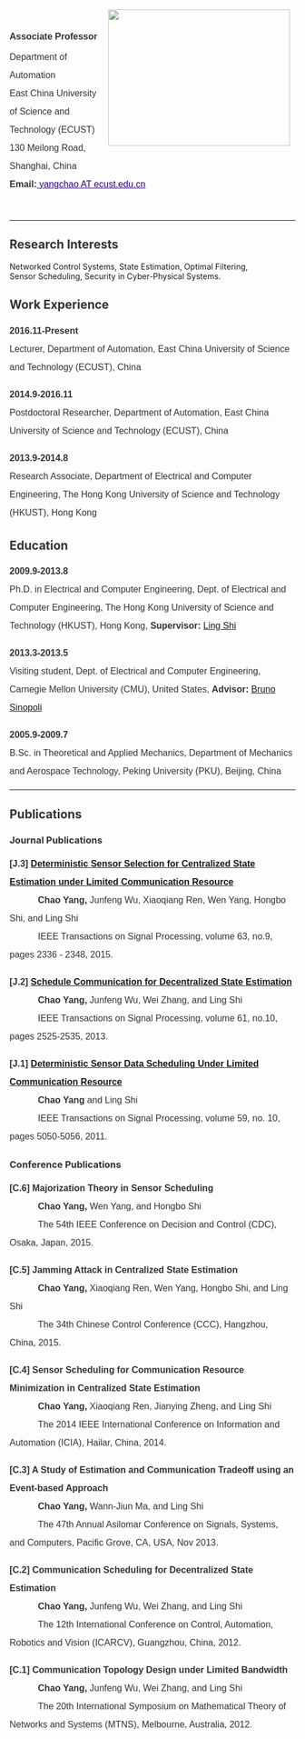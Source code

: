 <!-- <h1 name="header">Chao Yang's Homepage</h1> -->

<div style="display:inline;margin:5px 10px;float:right"><a href="https://sites.google.com/site/cyberneticschaoyang/home/HomeIcon.jpg?attredirects=0" imageanchor="1"><img width="320" height="240" src="https://sites.google.com/site/cyberneticschaoyang/home/HomeIcon.jpg" border="0"></a>
</div>

<br>

<div name="profile">

<p style="color:rgb(51,51,51);line-height:2;font-family:Verdana,Helvetica,Arial,sans-serif;font-size:medium;background-color:transparent">
<span style="line-height:2.5"><strong>Associate Professor</strong></span><br>
<span>Department of Automation </span><br>
<span>East China University of Science and Technology (ECUST) </span><br>
<span>130 Meilong Road, Shanghai, China </span><br>
<span><strong>Email:</strong><a style="color:rgb(42,0,125)" href="mailto:yangchao@ecust.edu.cn">
yangchao AT ecust.edu.cn</a></span>
</p>
</div>

<br>

<div>
<hr>
</div>

<div name="research_interest">

<h2 style="color:rgb(51,51,51)">
Research Interests</h2>

<p style="color:rgb(51,51,51);font-family:verdana,sans-serif;font-size:medium;line-height:2">

<span>Networked Control Systems, State Estimation, Optimal Filtering,</span><br>
<span>Sensor Scheduling, Security in Cyber-Physical Systems.</span>
</p>

</div>

<div name="work_experience">

<h2 style="color:rgb(51,51,51)">Work Experience</h2>

<div name="pd-ecust">
<p style="color:rgb(51,51,51);font-family:verdana,sans-serif;font-size:medium;line-height:2">
<span><strong>2016.11-Present</strong></span><br>
<span>Lecturer, Department of Automation, East China University of Science and Technology (ECUST), China</span>
</p>
</div>

<div name="pd-ecust">
<p style="color:rgb(51,51,51);font-family:verdana,sans-serif;font-size:medium;line-height:2">
<span><strong>2014.9-2016.11</strong></span><br>
<span>Postdoctoral Researcher, Department of Automation, East China University of Science and Technology (ECUST), China</span>
</p>
</div>

<div name="ra-hkust">
<p style="color:rgb(51,51,51);font-family:verdana,sans-serif;font-size:medium;line-height:2">
<span><strong>2013.9-2014.8</strong></span><br>
<span> Research Associate, Department of Electrical and Computer Engineering, The Hong Kong University of Science and Technology (HKUST), Hong Kong</span>
</p>
</div>

</div>

<div name="education">

<h2 style="color:rgb(51,51,51)">Education</h2>

<div name="edu_phd_hkust">
<p style="color:rgb(51,51,51);font-family:verdana,sans-serif;font-size:medium;line-height:2">
<span><strong>2009.9-2013.8</strong></span><br>
<span>Ph.D. in Electrical and Computer Engineering, Dept. of Electrical and Computer Engineering, The Hong Kong University of Science and Technology (HKUST),  Hong Kong,</span>  
<span><strong>Supervisor: </strong><a href="http://www.ece.ust.hk/~eesling/" target="_blank" rel="nofollow">Ling Shi</a></span>
</p>
</div>


<div name="edu_visit_cmu">
<p style="color:rgb(51,51,51);font-family:verdana,sans-serif;font-size:medium;line-height:2">
<span><strong>2013.3-2013.5</strong></span><br>
<span> Visiting student, Dept. of Electrical and Computer Engineering, Carnegie Mellon University (CMU), United States, </span>
<span><strong>Advisor: </strong><a href="http://www.ece.cmu.edu/~brunos/" target="_blank" rel="nofollow">Bruno Sinopoli</a></span>
</p>
</div>

<div name="edu_bsc_pku">
<p style="color:rgb(51,51,51);font-family:verdana,sans-serif;font-size:medium;line-height:2">
<span><strong>2005.9-2009.7</strong></span><br>
<span>B.Sc. in Theoretical and Applied Mechanics, Department of Mechanics and Aerospace Technology, Peking University (PKU), Beijing, China</span>
</p>
</div>

</div>


<div>
<hr>
</div>

<div name="publication">

<h2 style="color:rgb(51,51,51)">Publications</h2>


<h3 style="color:rgb(51,51,51)">Journal Publications</h3>


<div name="j3">
<p style="color:rgb(51,51,51);font-family:verdana,sans-serif;font-size:medium;line-height:2">
<span><strong>  [J.3] </strong></span>
<span>
<a href="http://ieeexplore.ieee.org/xpls/abs_all.jsp?arnumber=7060687&amp;tag=1" target="_blank" rel="nofollow">
<strong>Deterministic Sensor Selection for Centralized State Estimation under Limited Communication Resource</strong></a></span><br>
<span style="padding:0px 0px 0px 50px"><strong>Chao Yang, </strong> Junfeng Wu, Xiaoqiang Ren, Wen Yang, Hongbo Shi, and Ling Shi</span><br>
<span style="padding:0px 0px 0px 50px"> IEEE Transactions on Signal Processing, volume 63, no.9, pages 2336 - 2348, 2015.</span>
</p>
</div>


<div name="j2">
<p style="color:rgb(51,51,51);font-family:verdana,sans-serif;font-size:medium;line-height:2">
<span><strong>  [J.2] </strong></span>
<span>
<a href="http://ieeexplore.ieee.org/xpls/abs_all.jsp?arnumber=6459047&amp;tag=1" target="_blank" rel="nofollow">
<strong>Schedule Communication for Decentralized State Estimation</strong></a></span><br>
<span style="padding:0px 0px 0px 50px">
<strong> Chao Yang,</strong> Junfeng Wu, Wei Zhang, and Ling Shi</span><br>
<span style="margin-left:50px">
IEEE Transactions on Signal Processing, volume 61, no.10, pages 2525-2535, 2013.</span>
</p>
</div>


<div name="j1">
<p style="color:rgb(51,51,51);font-family:verdana,sans-serif;font-size:medium;line-height:2">
<span><strong>  [J.1] </strong></span>
<span>
<a href="http://ieeexplore.ieee.org/xpls/abs_all.jsp?arnumber=5934622&amp;tag=1" target="_blank" rel="nofollow">
<strong>Deterministic Sensor Data Scheduling Under Limited Communication Resource</strong></a></span><br>
<span style="padding:0px 0px 0px 50px"> 
<strong>Chao Yang</strong> and Ling Shi</span><br>
<span style="padding:0px 0px 0px 50px"> 
IEEE Transactions on Signal Processing, volume 59, no. 10, pages 5050-5056, 2011.</span>
</p>
</div>


<h3 style="color:rgb(51,51,51)">Conference Publications</h3>


<div name="c6">
<p style="color:rgb(51,51,51);font-family:verdana,sans-serif;font-size:medium;line-height:2">
<span><strong>  [C.6] </strong></span>
<span><strong>
Majorization Theory in Sensor Scheduling
</strong></span><br>
<span style="padding:0px 0px 0px 50px">
<strong>Chao Yang,</strong> Wen Yang, and Hongbo Shi</span><br>
<span style="padding-left:50px">
The 54th IEEE Conference on Decision and Control (CDC), Osaka, Japan, 2015.
</span>
</p>
</div>



<div name="c5">
<p style="color:rgb(51,51,51);font-family:verdana,sans-serif;font-size:medium;line-height:2">
<span><strong>  [C.5] </strong></span>
<span><strong>
Jamming Attack in Centralized State Estimation
</strong></span><br>
<span style="padding:0px 0px 0px 50px">
<strong>Chao Yang,</strong> Xiaoqiang Ren, Wen Yang, Hongbo Shi, and Ling Shi</span><br>
<span style="padding-left:50px">
The 34th Chinese Control Conference (CCC), Hangzhou, China, 2015.
</span>
</p>
</div>


<div name="c4">
<p style="color:rgb(51,51,51);font-family:verdana,sans-serif;font-size:medium;line-height:2">
<span><strong>  [C.4] </strong></span>
<span><strong>
Sensor Scheduling for Communication Resource Minimization in Centralized State Estimation
</strong></span><br>
<span style="padding:0px 0px 0px 50px">
<strong>Chao Yang,</strong> Xiaoqiang Ren, Jianying Zheng, and Ling Shi</span><br>
<span style="padding-left:50px">
The 2014 IEEE International Conference on Information and Automation (ICIA), Hailar, China, 2014.
</span>
</p>
</div>

<div name="c3">
<p style="color:rgb(51,51,51);font-family:verdana,sans-serif;font-size:medium;line-height:2">
<span><strong>  [C.3] </strong></span>
<span><strong>
A Study of Estimation and Communication Tradeoff using an Event-based Approach
</strong></span><br>
<span style="padding:0px 0px 0px 50px">
<strong>Chao Yang, </strong>Wann-Jiun Ma, and Ling Shi</span><br>
<span style="padding:0px 0px 0px 50px">
The 47th Annual Asilomar Conference on Signals, Systems, and Computers, Pacific Grove, CA, USA, Nov 2013.
</span>
</p>
</div>


<div name="c2">
<p style="color:rgb(51,51,51);font-family:verdana,sans-serif;font-size:medium;line-height:2">
<span><strong>  [C.2] </strong></span>
<span><strong>
Communication Scheduling for Decentralized State Estimation</strong></span><br>
<span style="padding:0px 0px 0px 50px">
<strong>Chao Yang,</strong> Junfeng Wu, Wei Zhang, and Ling Shi</span><br>
<span style="padding:0px 0px 0px 50px">
The 12th International Conference on Control, Automation, Robotics and Vision (ICARCV), Guangzhou, China,  2012.</span>
</p>
</div>


<div name="c1">
<p style="color:rgb(51,51,51);font-family:verdana,sans-serif;font-size:medium;line-height:2">
<span><strong>  [C.1] </strong></span>
<span><strong>
Communication Topology Design under Limited Bandwidth
</strong></span><br>
<span style="padding:0px 0px 0px 50px"><strong>Chao Yang, </strong>Junfeng Wu, Wei Zhang, and Ling Shi</span><br>
<span style="padding:0px 0px 0px 50px"> 
 The 20th International Symposium on Mathematical Theory of Networks and Systems (MTNS), Melbourne, Australia, 2012.
</span>
</p>
</div>

</div>


<div><br>
</div>

 


<div style="text-align:center">

<a href="http://www.hitwebcounter.com/" target="_blank">
<img title="" alt="" src="http://hitwebcounter.com/counter/counter.php?page=5964645&amp;style=0006&amp;nbdigits=6&amp;type=page&amp;initCount=0" border="0">
</a>  
</div>
